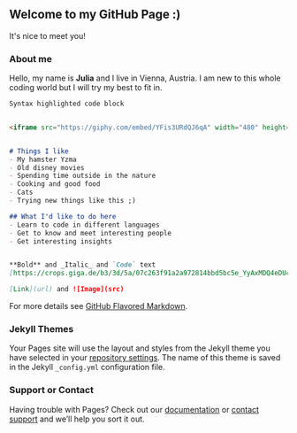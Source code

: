 ## Welcome to my GitHub Page :)

It's nice to meet you!





### About me

Hello, my name is **Julia** and I live in Vienna, Austria. 
I am new to this whole coding world but I will try my best to fit in.

```markdown
Syntax highlighted code block


<iframe src="https://giphy.com/embed/YFis3URdQJ6qA" width="480" height="359" frameBorder="0" class="giphy-embed" allowFullScreen></iframe><p><a href="https://giphy.com/gifs/disney-snow-white-and-the-seven-dwarfs-walt-disney-pictures-YFis3URdQJ6qA">via GIPHY</a></p>


# Things I like
- My hamster Yzma
- Old disney movies
- Spending time outside in the nature
- Cooking and good food
- Cats
- Trying new things like this ;) 

## What I'd like to do here
- Learn to code in different languages
- Get to know and meet interesting people
- Get interesting insights


**Bold** and _Italic_ and `Code` text
[https://crops.giga.de/b3/3d/5a/07c263f91a2a972814bbd5bc5e_YyAxMDQ4eDU4OSs3NisxOQJyZSA1MDAgMjgwA2JkMDJmYTk4YjU1.jpg]

[Link](url) and ![Image](src)
```

For more details see [GitHub Flavored Markdown](https://guides.github.com/features/mastering-markdown/).

### Jekyll Themes

Your Pages site will use the layout and styles from the Jekyll theme you have selected in your [repository settings](https://github.com/Jules22-dev/jules22-dev.github.io/settings/pages). The name of this theme is saved in the Jekyll `_config.yml` configuration file.

### Support or Contact

Having trouble with Pages? Check out our [documentation](https://docs.github.com/categories/github-pages-basics/) or [contact support](https://support.github.com/contact) and we’ll help you sort it out.
